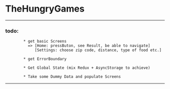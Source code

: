 # TheHungryGames

---


### todo: 
            * get basic Screens
              => [Home: pressButon, see Result, be able to navigate]
                 [Settings: choose zip code, distance, type of food etc.]
                 
            * get ErrorBoundary
            
            * Get Global State (mix Redux + AsyncStorage to achieve)
            
            * Take some Dummy Data and populate Screens

---
